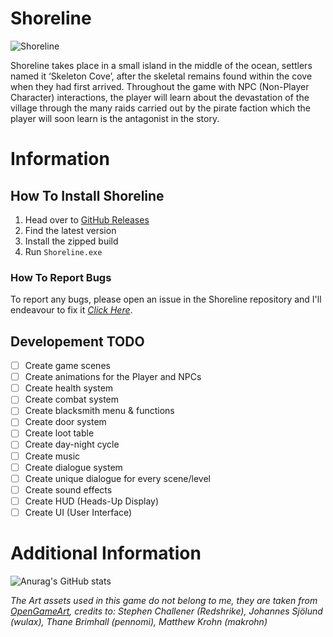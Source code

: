 # Shoreline
![Shoreline](https://i.imgur.com/Y6gC7UR.png)

Shoreline takes place in a small island in the middle of the ocean, settlers named it ‘Skeleton Cove’, after the skeletal remains found within the cove when they had first arrived. Throughout the game with NPC (Non-Player Character) interactions, the player will learn about the devastation of the village through the many raids carried out by the pirate faction which the player will soon learn is the antagonist in the story.

# Information
## How To Install Shoreline
1. Head over to [GitHub Releases](https://github.com/479626/Shoreline/releases)
2. Find the latest version
3. Install the zipped build
4. Run `Shoreline.exe`

### How To Report Bugs
To report any bugs, please open an issue in the Shoreline repository and I'll endeavour to fix it _[Click Here](https://github.com/479626/Shoreline/issues)_.

## Developement TODO
- [ ] Create game scenes
- [ ] Create animations for the Player and NPCs
- [ ] Create health system
- [ ] Create combat system
- [ ] Create blacksmith menu & functions
- [ ] Create door system
- [ ] Create loot table
- [ ] Create day-night cycle
- [ ] Create music
- [ ] Create dialogue system
- [ ] Create unique dialogue for every scene/level
- [ ] Create sound effects
- [ ] Create HUD (Heads-Up Display)
- [ ] Create UI (User Interface)

# Additional Information
![Anurag's GitHub stats](https://github-readme-stats.vercel.app/api?username=479626&count_private=true&hide=prs,contribs&theme=tokyonight)

_The Art assets used in this game do not belong to me, they are taken from [OpenGameArt](https://opengameart.org), credits to: Stephen Challener (Redshrike), Johannes Sjölund (wulax), Thane Brimhall (pennomi), Matthew Krohn (makrohn)_
